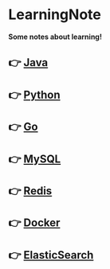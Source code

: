 # LearningNote
**Some notes about learning!**
## 👉 [Java](https://github.com/xuyangliu/LearningNote/blob/master/Java/README.md)
## 👉 [Python](https://github.com/xuyangliu/LearningNote/blob/master/Python/README.md)
## 👉 [Go](https://github.com/xuyangliu/LearningNote/blob/master/Go/README.md)
## 👉 [MySQL](https://github.com/xuyangliu/LearningNote/blob/master/MySQL/README.md)
## 👉 [Redis](https://github.com/xuyangliu/LearningNote/blob/master/Redis/README.md)
## 👉 [Docker](https://github.com/xuyangliu/LearningNote/blob/master/Docker/README.md)
## 👉 [ElasticSearch](https://github.com/xuyangliu/LearningNote/blob/master/ElasticSearch/README.md)

